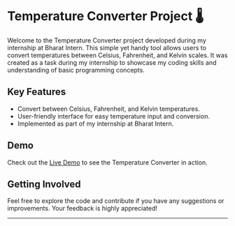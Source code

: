 # Temperature Converter Project 🌡️

Welcome to the Temperature Converter project developed during my internship at Bharat Intern. This simple yet handy tool allows users to convert temperatures between Celsius, Fahrenheit, and Kelvin scales. It was created as a task during my internship to showcase my coding skills and understanding of basic programming concepts.

## Key Features

- Convert between Celsius, Fahrenheit, and Kelvin temperatures.
- User-friendly interface for easy temperature input and conversion.
- Implemented as part of my internship at Bharat Intern.

## Demo

Check out the [Live Demo](https://sujitrakshe.github.io/Temperature-Converter/) to see the Temperature Converter in action.

## Getting Involved

Feel free to explore the code and contribute if you have any suggestions or improvements. Your feedback is highly appreciated!

---
